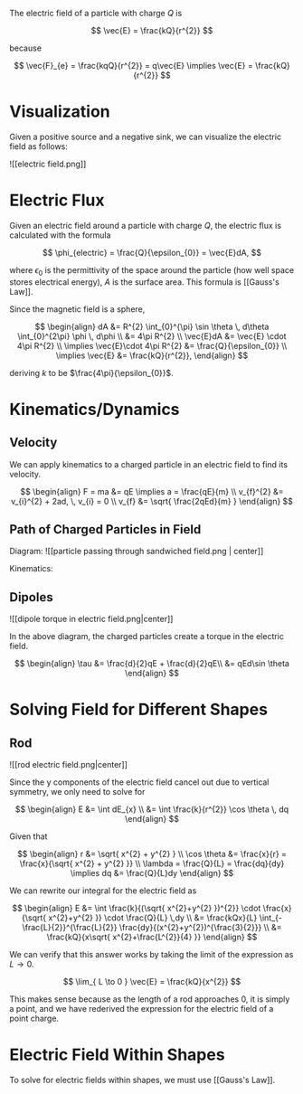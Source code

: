The electric field of a particle with charge $Q$ is

$$
\vec{E} = \frac{kQ}{r^{2}}
$$

because

$$
\vec{F}_{e} = \frac{kqQ}{r^{2}} = q\vec{E} \implies \vec{E} = \frac{kQ}{r^{2}}
$$

# Visualization

Given a positive source and a negative sink, we can visualize the electric field as follows:

![[electric field.png]]

# Electric Flux

Given an electric field around a particle with charge $Q$, the electric flux is calculated with the formula

$$
\phi_{electric} = \frac{Q}{\epsilon_{0}} = \vec{E}dA,
$$

where $\epsilon_{0}$ is the permittivity of the space around the particle (how well space stores electrical energy), $A$ is the surface area. This formula is [[Gauss's Law]].

Since the magnetic field is a sphere, 

$$
\begin{align}
dA &= R^{2} \int_{0}^{\pi} \sin \theta \, d\theta \int_{0}^{2\pi} \phi \, d\phi \\
&= 4\pi R^{2} \\
\vec{E}dA &= \vec{E} \cdot 4\pi R^{2} \\
\implies \vec{E}\cdot 4\pi R^{2} &= \frac{Q}{\epsilon_{0}} \\
\implies \vec{E} &= \frac{kQ}{r^{2}},
\end{align}
$$

deriving $k$ to be $\frac{4\pi}{\epsilon_{0}}$.

# Kinematics/Dynamics

## Velocity

We can apply kinematics to a charged particle in an electric field to find its velocity.

$$
\begin{align}
F = ma &= qE \implies a = \frac{qE}{m} \\
v_{f}^{2} &= v_{i}^{2} + 2ad, \, v_{i} = 0 \\
v_{f} &= \sqrt{ \frac{2qEd}{m} }
\end{align}
$$

## Path of Charged Particles in Field

Diagram: 
![[particle passing through sandwiched field.png | center]]

Kinematics:
$$
$$

## Dipoles

![[dipole torque in electric field.png|center]]

In the above diagram, the charged particles create a torque in the electric field.

$$
\begin{align}
\tau &= \frac{d}{2}qE + \frac{d}{2}qE\\
&= qEd\sin \theta
\end{align}
$$

# Solving Field for Different Shapes

## Rod

![[rod electric field.png|center]]

Since the y components of the electric field cancel out due to vertical symmetry, we only need to solve for 

$$
\begin{align}
E &= \int dE_{x} \\
&= \int \frac{k}{r^{2}} \cos \theta \, dq
\end{align}
$$

Given that 

$$
\begin{align}
r &= \sqrt{ x^{2} + y^{2} } \\
\cos \theta &= \frac{x}{r} = \frac{x}{\sqrt{ x^{2} + y^{2} }} \\
\lambda = \frac{Q}{L} = \frac{dq}{dy} \implies dq &= \frac{Q}{L}dy
\end{align}
$$

We can rewrite our integral for the electric field as

$$
\begin{align}
E &= \int \frac{k}{(\sqrt{ x^{2}+y^{2} })^{2}} \cdot \frac{x}{\sqrt{ x^{2}+y^{2} }} \cdot \frac{Q}{L} \,dy  \\
&= \frac{kQx}{L} \int_{-\frac{L}{2}}^{\frac{L}{2}} \frac{dy}{(x^{2}+y^{2})^{\frac{3}{2}}} \\
&= \frac{kQ}{x\sqrt{ x^{2}+\frac{L^{2}}{4} }} 
\end{align}
$$

We can verify that this answer works by taking the limit of the expression as $L \to 0$.

$$
\lim_{ L \to 0 } \vec{E} = \frac{kQ}{x^{2}}
$$

This makes sense because as the length of a rod approaches 0, it is simply a point, and we have rederived the expression for the electric field of a point charge.

# Electric Field Within Shapes

To solve for electric fields within shapes, we must use [[Gauss's Law]].